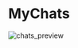 # MyChats

![chats_preview](https://user-images.githubusercontent.com/99675396/170269023-716b6080-36f0-40c3-8d67-f25185927337.gif)

